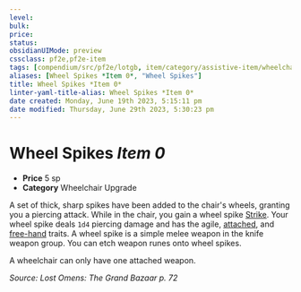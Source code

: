 ```yaml
---
level:
bulk:
price:
status:
obsidianUIMode: preview
cssclass: pf2e,pf2e-item
tags: [compendium/src/pf2e/lotgb, item/category/assistive-item/wheelchair-upgrade]
aliases: [Wheel Spikes *Item 0*, "Wheel Spikes"]
title: Wheel Spikes *Item 0*
linter-yaml-title-alias: Wheel Spikes *Item 0*
date created: Monday, June 19th 2023, 5:15:11 pm
date modified: Thursday, June 29th 2023, 5:30:23 pm
---
```


# Wheel Spikes *Item 0*

- **Price** 5 sp
- **Category** Wheelchair Upgrade

A set of thick, sharp spikes have been added to the chair's wheels, granting you a piercing attack. While in the chair, you gain a wheel spike [Strike](rules/actions/strike.md). Your wheel spike deals `1d4` piercing damage and has the agile, [attached](rules/traits/attached.md), and [free-hand](rules/traits/free-hand.md) traits. A wheel spike is a simple melee weapon in the knife weapon group. You can etch weapon runes onto wheel spikes.

A wheelchair can only have one attached weapon.

*Source: Lost Omens: The Grand Bazaar p. 72*
